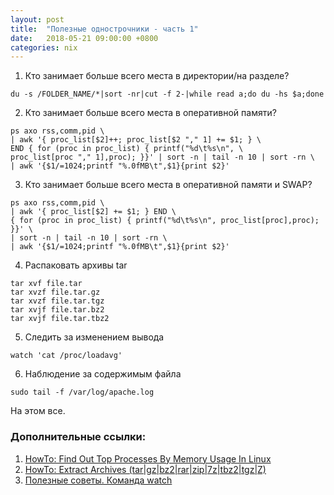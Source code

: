 ```yaml
---
layout: post
title:  "Полезные однострочники - часть 1"
date:   2018-05-21 09:00:00 +0800
categories: nix 
---
```


1. Кто занимает больше всего места в директории/на разделе?
```
du -s /FOLDER_NAME/*|sort -nr|cut -f 2-|while read a;do du -hs $a;done
```
2. Кто занимает больше всего места в оперативной памяти?
```
ps axo rss,comm,pid \
| awk '{ proc_list[$2]++; proc_list[$2 "," 1] += $1; } \
END { for (proc in proc_list) { printf("%d\t%s\n", \
proc_list[proc "," 1],proc); }}' | sort -n | tail -n 10 | sort -rn \
| awk '{$1/=1024;printf "%.0fMB\t",$1}{print $2}'
```
3. Кто занимает больше всего места в оперативной памяти и SWAP?
```
ps axo rss,comm,pid \
| awk '{ proc_list[$2] += $1; } END \
{ for (proc in proc_list) { printf("%d\t%s\n", proc_list[proc],proc); }}' \
| sort -n | tail -n 10 | sort -rn \
| awk '{$1/=1024;printf "%.0fMB\t",$1}{print $2}'
```
4. Распаковать архивы tar
```
tar xvf file.tar
tar xvzf file.tar.gz
tar xvzf file.tar.tgz
tar xvjf file.tar.bz2
tar xvjf file.tar.tbz2
```
5. Следить за изменением вывода
```
watch 'cat /proc/loadavg'
```
6. Наблюдение за содержимым файла
```
sudo tail -f /var/log/apache.log
```

На этом все.

### Дополнительные ссылки:
1. [HowTo: Find Out Top Processes By Memory Usage In Linux](https://www.shellhacks.com/find-top-processes-memory-usage-linux/)
2. [HowTo: Extract Archives (tar|gz|bz2|rar|zip|7z|tbz2|tgz|Z)](https://www.shellhacks.com/extract-archive-tar-gz-bz2-rar-zip-7z-tbz2-tgz-z/)
3. [Полезные советы. Команда watch](http://nsk.lug.ru/poleznye-sovety/poleznye-sovety-komanda-watch/)
